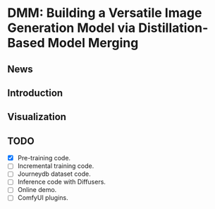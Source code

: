 # DMM: Building a Versatile Image Generation Model via Distillation-Based Model Merging

## News

## Introduction

## Visualization

## TODO
- [x] Pre-training code.
- [ ] Incremental training code.
- [ ] Journeydb dataset code.
- [ ] Inference code with Diffusers.
- [ ] Online demo.
- [ ] ComfyUI plugins.